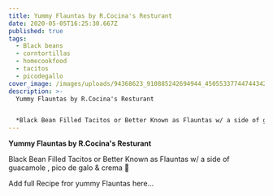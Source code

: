 ```yaml
---
title: Yummy Flauntas by R.Cocina's Resturant
date: 2020-05-05T16:25:30.667Z
published: true
tags:
  - Black beans
  - corntortillas
  - homecookfood
  - tacitos
  - picodegallo
cover_image: /images/uploads/94368623_910885242694944_4505533774474434234_n.jpg
description: >-
  Yummy Flauntas by R.Cocina's Resturant


  *Black Bean Filled Tacitos or Better Known as Flauntas w/ a side of guacamole , pico de galo & crema 🌱*
---
```

**Yummy Flauntas by R.Cocina's Resturant**

Black Bean Filled Tacitos or Better Known as Flauntas w/ a side of guacamole , pico de galo & crema 🌱

Add full Recipe fror yummy Flauntas here...